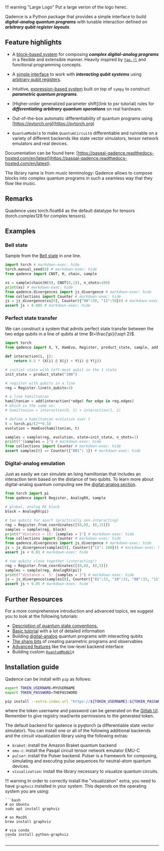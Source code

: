 <h1 style="display: none;">noheading</h1>

!!! warning "Large Logo"
    Put a large verion of the logo herec.

Qadence is a Python package that provides a simple interface to build _**digital-analog quantum
programs**_ with tunable interaction defined on _**arbitrary qubit register layouts**_.

## Feature highlights

* A [block-based system](tutorials/getting_started.md) for composing _**complex digital-analog
  programs**_ in a flexible and extensible manner. Heavily inspired by
  [`Yao.jl`](https://github.com/QuantumBFS/Yao.jl) and functional programming concepts.

* A [simple interface](digital_analog_qc/analog-basics.md) to work with _**interacting qubit systems**_
  using [arbitrary qubit registers](tutorials/register.md).

* Intuitive, [expression-based system](tutorials/parameters.md) built on top of `sympy` to construct
  _**parametric quantum programs**_.

* [Higher-order generalized parameter shift](link to psr tutorial) rules for _**differentiating
  arbitrary quantum operations**_ on real hardware.

* Out-of-the-box automatic differentiability of quantum programs using [https://pytorch.org](https://pytorch.org)

* `QuantumModel`s to make `QuantumCircuit`s differentiable and runnable on a variety of different
  backends like state vector simulators, tensor network emulators and real devices.

Documentation can be found here: [https://pasqal-qadence.readthedocs-hosted.com/en/latest](https://pasqal-qadence.readthedocs-hosted.com/en/latest).

The library name is from music terminology: Qadence allows to compose blocks into complex quantum programs in such
a seamless way that they flow like music.

## Remarks
Quadence uses torch.float64 as the default datatype for tensors (torch.complex128 for complex tensors).

## Examples

### Bell state

Sample from the [Bell state](https://en.wikipedia.org/wiki/Bell_state) in one line.

```python exec="on" source="material-block" result="json"
import torch # markdown-exec: hide
torch.manual_seed(0) # markdown-exec: hide
from qadence import CNOT, H, chain, sample

xs = sample(chain(H(0), CNOT(0,1)), n_shots=100)
print(xs) # markdown-exec: hide
from qadence.divergences import js_divergence # markdown-exec: hide
from collections import Counter # markdown-exec: hide
js = js_divergence(xs[0], Counter({"00":50, "11":50})) # markdown-exec: hide
assert js < 0.005 # markdown-exec: hide
```


### Perfect state transfer

We can construct a system that admits perfect state transfer between the two edge qubits in a
line of qubits at time $t=\frac{\pi}{\sqrt 2}$.
```python exec="on" source="material-block" result="json"
import torch
from qadence import X, Y, HamEvo, Register, product_state, sample, add

def interaction(i, j):
    return 0.5 * (X(i) @ X(j) + Y(i) @ Y(j))

# initial state with left-most qubit in the 1 state
init_state = product_state("100")

# register with qubits in a line
reg = Register.line(n_qubits=3)

# a line hamiltonian
hamiltonian = add(interaction(*edge) for edge in reg.edges)
# which is the same as:
# hamiltonian = interaction(0, 1) + interaction(1, 2)

# define a hamiltonian evolution over t
t = torch.pi/(2**0.5)
evolution = HamEvo(hamiltonian, t)

samples = sample(reg, evolution, state=init_state, n_shots=1)
print(f"{samples = }") # markdown-exec: hide
from collections import Counter # markdown-exec: hide
assert samples[0] == Counter({"001": 1}) # markdown-exec: hide
```


### Digital-analog emulation

Just as easily we can simulate an Ising hamiltonian that includes an interaction term based on the
distance of two qubits.  To learn more about digital-analog quantum computing see the
[digital-analog section](/digital_analog_qc/analog-basics.md).
```python exec="on" source="material-block" result="json"
from torch import pi
from qadence import Register, AnalogRX, sample

# global, analog RX block
block = AnalogRX(pi)

# two qubits far apart (practically non-interacting)
reg = Register.from_coordinates([(0,0), (0,15)])
samples = sample(reg, block)
print(f"distance = 15: {samples = }") # markdown-exec: hide
from collections import Counter # markdown-exec: hide
from qadence.divergences import js_divergence # markdown-exec: hide
js = js_divergence(samples[0], Counter({"11": 100})) # markdown-exec: hide
assert js < 0.01 # markdown-exec: hide

# two qubits close together (interacting!)
reg = Register.from_coordinates([(0,0), (0,5)])
samples = sample(reg, AnalogRX(pi))
print(f"distance =  5: {samples = }") # markdown-exec: hide
js = js_divergence(samples[0], Counter({"01":33, "10":33, "00":33, "11":1})) # markdown-exec: hide
assert js < 0.05 # markdown-exec: hide```
```


## Further Resources
For a more comprehensive introduction and advanced topics, we suggest you to
look at the following tutorials:

* [Description of quantum state conventions.](tutorials/state_conventions.md)
* [Basic tutorial](tutorials/getting_started.md) with a lot of detailed information
* Building [digital-analog](digital_analog_qc/analog-basics.md) quantum programs with interacting qubits
* [The sharp bits](tutorials/parameters.md) of creating parametric programs and observables
* [Advanced features](advanced_tutorials) like the low-level backend interface
* Building custom [`QuantumModel`](advanced_tutorials/custom-models.md)s

## Installation guide

Qadence can be install with `pip` as follows:

```bash
export TOKEN_USERNAME=MYUSERNAME
export TOKEN_PASSWORD=THEPASSWORD

pip install --extra-index-url "https://${TOKEN_USERNAME}:${TOKEN_PASSWORD}@gitlab.pasqal.com/api/v4/projects/190/packages/pypi/simple" qadence[pulser,visualization]
```

where the token username and password can be generated on the
[Gitlab UI](https://gitlab.pasqal.com/-/profile/personal_access_tokens). Remember to give registry read/write permissions to the generated token.

The default backend for qadence is pyqtorch (a differentiable state vector simulator).
You can install one or all of the following additional backends and the circuit visualization library using the following extras:

* `braket`: install the Amazon Braket quantum backend
* `emu-c`: install the Pasqal circuit tensor network emulator EMU-C
* `pulser`: install the Pulser backend. Pulser is a framework for composing, simulating and executing pulse sequences for neutral-atom quantum devices.
* `visualization`: install the library necessary to visualize quantum circuits.

!!! warning
    In order to correctly install the "visualization" extra, you need to have `graphviz` installed
    in your system. This depends on the operating system you are using:

    ```bash
    # on Ubuntu
    sudo apt install graphviz

    # on MacOS
    brew install graphviz

    # via conda
    conda install python-graphviz
    ```
---
